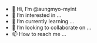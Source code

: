 - 👋 Hi, I’m @aungmyo-myint
- 👀 I’m interested in ...
- 🌱 I’m currently learning ...
- 💞️ I’m looking to collaborate on ...
- 📫 How to reach me ...

<!---
aungmyo-myint/aungmyo-myint is a ✨ special ✨ repository because its `README.md` (this file) appears on your GitHub profile.
You can click the Preview link to take a look at your changes.
--->
